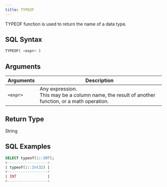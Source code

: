 ```yaml
---
title: TYPEOF
---
```


TYPEOF function is used to return the name of a data type.

## SQL Syntax

```sql
TYPEOF( <expr> )
```

## Arguments

| Arguments   | Description |
| ----------- | ----------- |
| `<expr>` | Any expression. <br /> This may be a column name, the result of another function, or a math operation.

## Return Type

String

## SQL Examples

```sql
SELECT typeof(1::INT);
+------------------+
| typeof(1::Int32) |
+------------------+
| INT              |
+------------------+
```
